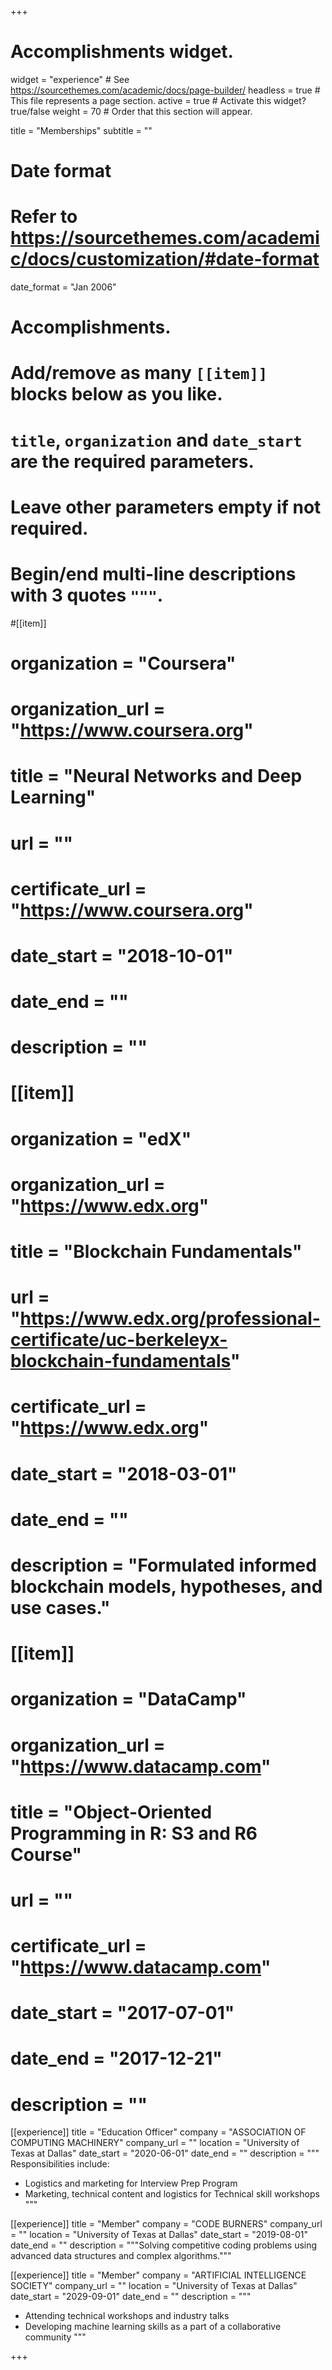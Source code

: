 +++
# Accomplishments widget.
widget = "experience"  # See https://sourcethemes.com/academic/docs/page-builder/
headless = true  # This file represents a page section.
active = true  # Activate this widget? true/false
weight = 70  # Order that this section will appear.

title = "Memberships"
subtitle = ""

# Date format
#   Refer to https://sourcethemes.com/academic/docs/customization/#date-format
date_format = "Jan 2006"

# Accomplishments.
#   Add/remove as many `[[item]]` blocks below as you like.
#   `title`, `organization` and `date_start` are the required parameters.
#   Leave other parameters empty if not required.
#   Begin/end multi-line descriptions with 3 quotes `"""`.

#[[item]]
 # organization = "Coursera"
 # organization_url = "https://www.coursera.org"
 # title = "Neural Networks and Deep Learning"
 # url = ""
 # certificate_url = "https://www.coursera.org"
 # date_start = "2018-10-01"
 # date_end = ""
 # description = ""

# [[item]]
  # organization = "edX"
  # organization_url = "https://www.edx.org"
  # title = "Blockchain Fundamentals"
  # url = "https://www.edx.org/professional-certificate/uc-berkeleyx-blockchain-fundamentals"
  # certificate_url = "https://www.edx.org"
  # date_start = "2018-03-01"
  # date_end = ""
  # description = "Formulated informed blockchain models, hypotheses, and use cases."
  
# [[item]]
  # organization = "DataCamp"
  # organization_url = "https://www.datacamp.com"
 # title = "Object-Oriented Programming in R: S3 and R6 Course"
 # url = ""
 # certificate_url = "https://www.datacamp.com"
 # date_start = "2017-07-01"
 # date_end = "2017-12-21"
 # description = ""
 
[[experience]]
  title = "Education Officer"
  company = "ASSOCIATION OF COMPUTING MACHINERY"
  company_url = ""
  location = "University of Texas at Dallas"
  date_start = "2020-06-01"
  date_end = ""
  description = """
  Responsibilities include:
  
  * Logistics and marketing for Interview Prep Program
  * Marketing, technical content and logistics for Technical skill workshops
  """

[[experience]]
  title = "Member"
  company = "CODE BURNERS"
  company_url = ""
  location = "University of Texas at Dallas"
  date_start = "2019-08-01"
  date_end = ""
  description = """Solving competitive coding problems using advanced data structures and complex algorithms."""

[[experience]]
  title = "Member"
  company = "ARTIFICIAL INTELLIGENCE SOCIETY"
  company_url = ""
  location = "University of Texas at Dallas"
  date_start = "2029-09-01"
  date_end = ""
  description = """
  
  * Attending technical workshops and industry talks
  * Developing machine learning skills as a part of a collaborative community
  """

+++
